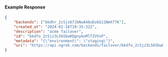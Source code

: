 <!-- Code generated for API Clients. DO NOT EDIT. -->

#### Example Response

```json
{
	"backends": ["bkdhr_2cSjz67JbNuA48uDzbG11NmXf7K"],
	"created_at": "2024-02-16T19:35:32Z",
	"description": "acme failover",
	"id": "bkdfo_2cSjz3L56SbwKQgnykoMlTZVVsP",
	"metadata": "{\"environment\": \"staging\"}",
	"uri": "https://api.ngrok.com/backends/failover/bkdfo_2cSjz3L56SbwKQgnykoMlTZVVsP"
}
```
